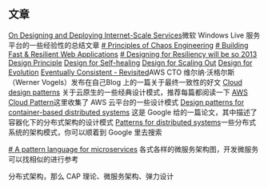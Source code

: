 


















## 文章
[On Designing and Deploying Internet-Scale Services](https://www.usenix.org/legacy/event/lisa07/tech/full_papers/hamilton/hamilton_html/index.html)微软 Windows Live 服务平台的一些经验性的总结文章
[# Principles of Chaos Engineering](https://www.usenix.org/conference/srecon17americas/program/presentation/rosenthal)
[# Building Fast & Resilient Web Applications](https://www.igvita.com/2016/05/20/building-fast-and-resilient-web-applications/)
[# Designing for Resiliency will be so 2013](https://highscalability.com/designing-for-resiliency-will-be-so-2013/)
[Design Principle](https://learn.microsoft.com/en-us/azure/architecture/guide/design-principles/)
[Design for Self-healing](https://learn.microsoft.com/en-us/azure/architecture/guide/design-principles/self-healing)
[Design for Scaling Out](https://learn.microsoft.com/en-us/azure/architecture/guide/design-principles/scale-out)
[Design for Evolution](https://learn.microsoft.com/en-us/azure/architecture/guide/design-principles/design-for-evolution)
[Eventually Consistent - Revisited](https://www.allthingsdistributed.com/2008/12/eventually_consistent.html)AWS CTO 维尔纳·沃格尔斯（Werner Vogels）发布在自己Blog 上的一篇关于最终一致性的好文
[Cloud design patterns](https://learn.microsoft.com/en-us/azure/architecture/patterns/) 关于云原生的一些经典设计模式，推荐每篇都阅读一下
[AWS Cloud Pattern](https://en.clouddesignpattern.org/index.php/Main_Page)这里收集了 AWS 云平台的一些设计模式
[Design patterns for container-based distributed systems](chrome-extension://efaidnbmnnnibpcajpcglclefindmkaj/https://static.googleusercontent.com/media/research.google.com/zh-CN//pubs/archive/45406.pdf) 这是 Google 给的一篇论文，其中描述了容器化下的分布式架构的设计模式
[Patterns for distributed systems](https://www.slideshare.net/slideshow/patterns-fro-distributed-systems/384436)一些分布式系统的架构模式，你可以顺着到 Google 里去搜索

[# A pattern language for microservices](https://microservices.io/patterns/index.html) 各式各样的微服务架构图，开发微服务可以找相似的进行参考


分布式架构，那么 CAP 理论、微服务架构、弹力设计